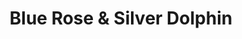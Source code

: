 ---
title: "Blue Rose & Silver Dolphin"
url: /birmingham/blue-rose-and-silver-dolphin/
shop: florist
---